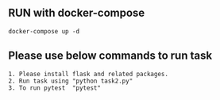 ## RUN with docker-compose

```
docker-compose up -d
```

## Please use below commands to run task

```
1. Please install flask and related packages.
2. Run task using "python task2.py"
3. To run pytest  "pytest"
```

